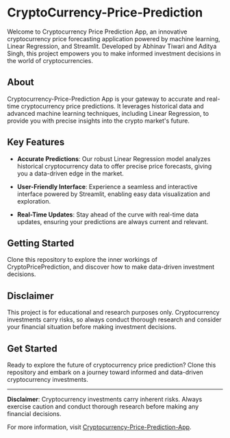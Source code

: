 # CryptoCurrency-Price-Prediction

Welcome to Cryptocurrency Price Prediction App, an innovative cryptocurrency price forecasting application powered by machine learning, Linear Regression, and Streamlit. Developed by Abhinav Tiwari and Aditya Singh, this project empowers you to make informed investment decisions in the world of cryptocurrencies.

## About

Cryptocurrency-Price-Prediction App is your gateway to accurate and real-time cryptocurrency price predictions. It leverages historical data and advanced machine learning techniques, including Linear Regression, to provide you with precise insights into the crypto market's future.

## Key Features

- **Accurate Predictions**: Our robust Linear Regression model analyzes historical cryptocurrency data to offer precise price forecasts, giving you a data-driven edge in the market.

- **User-Friendly Interface**: Experience a seamless and interactive interface powered by Streamlit, enabling easy data visualization and exploration.

- **Real-Time Updates**: Stay ahead of the curve with real-time data updates, ensuring your predictions are always current and relevant.


## Getting Started

Clone this repository to explore the inner workings of CryptoPricePrediction, and discover how to make data-driven investment decisions.


## Disclaimer

This project is for educational and research purposes only. Cryptocurrency investments carry risks, so always conduct thorough research and consider your financial situation before making investment decisions.

## Get Started

Ready to explore the future of cryptocurrency price prediction? Clone this repository and embark on a journey toward informed and data-driven cryptocurrency investments.

---

**Disclaimer**: Cryptocurrency investments carry inherent risks. Always exercise caution and conduct thorough research before making any financial decisions.

For more information, visit [Cryptocurrency-Price-Prediction-App](https://www.cryptopriceprediction.com).
